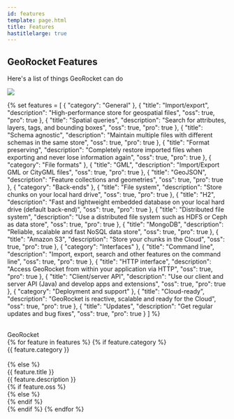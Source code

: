 ```yaml
---
id: features
template: page.html
title: Features
hastitlelarge: true
---
```


<div class="title-large pb-0 pt-5">
  <div class="container">
    <div class="row">
      <div class="col-md-7 text-md-left pb-4 pb-sm-5 pt-4 pb-md-0 pt-md-2 pt-lg-4">
        <h2>GeoRocket Features</h2>
        <p class="d-none d-lg-block">Here's a list of things GeoRocket can do</p>
      </div>
      <div class="col-md-5 px-5 px-sm-4 px-md-0">
        <img class="img-fluid" src="{{ site.url }}/images/features/georocket-cli-screen.png">
      </div>
    </div>
  </div>
</div>

<div class="container container-main">
<div class="row">
<div class="col-md-12">

{%
set features = [
  {
    "category": "General"
  },
  {
    "title": "Import/export",
    "description": "High-performance store for geospatial files",
    "oss": true,
    "pro": true
  },
  {
    "title": "Spatial queries",
    "description": "Search for attributes, layers, tags, and bounding boxes",
    "oss": true,
    "pro": true
  },
  {
    "title": "Schema agnostic",
    "description": "Maintain multiple files with different schemas in the same store",
    "oss": true,
    "pro": true
  },
  {
    "title": "Format preserving",
    "description": "Completely restore imported files when exporting and never lose information again",
    "oss": true,
    "pro": true
  },
  {
    "category": "File formats"
  },
  {
    "title": "GML",
    "description": "Import/Export GML or CityGML files",
    "oss": true,
    "pro": true
  },
  {
    "title": "GeoJSON",
    "description": "Feature collections and geometries",
    "oss": true,
    "pro": true
  },
  {
    "category": "Back-ends"
  },
  {
    "title": "File system",
    "description": "Store chunks on your local hard drive",
    "oss": true,
    "pro": true
  },
  {
    "title": "H2",
    "description": "Fast and lightweight embedded database on your local hard drive (default back-end)",
    "oss": true,
    "pro": true
  },
  {
    "title": "Distributed file system",
    "description": "Use a distributed file system such as HDFS or Ceph as data store",
    "oss": true,
    "pro": true
  },
  {
    "title": "MongoDB",
    "description": "Reliable, scalable and fast NoSQL data store",
    "oss": true,
    "pro": true
  },
  {
    "title": "Amazon S3",
    "description": "Store your chunks in the Cloud",
    "oss": true,
    "pro": true
  },
  {
    "category": "Interfaces"
  },
  {
    "title": "Command line",
    "description": "Import, export, search and other features on the command line",
    "oss": true,
    "pro": true
  },
  {
    "title": "HTTP interface",
    "description": "Access GeoRocket from within your application via HTTP",
    "oss": true,
    "pro": true
  },
  {
    "title": "Client/server API",
    "description": "Use our client and server API (Java) and develop apps and extensions",
    "oss": true,
    "pro": true
  },
  {
    "category": "Deployment and support"
  },
  {
    "title": "Cloud-ready",
    "description": "GeoRocket is reactive, scalable and ready for the Cloud",
    "oss": true,
    "pro": true
  },
  {
    "title": "Updates",
    "description": "Get regular updates and bug fixes",
    "oss": true,
    "pro": true
  }
]
%}

<div class="compare-editions">
  <div class="compare-head compare-row">
    <div class="compare-col-1">&nbsp;</div>
    <div class="compare-col-2">GeoRocket</div>
  </div>
{% for feature in features %}
  {% if feature.category %}
  <div class="compare-row compare-category-row {% if loop.index0 == 0 %}first-row{% endif %}">
    <div class="compare-col-1 category-title">{{ feature.category }}</div>
    <div class="compare-col-2">&nbsp;</div>
  </div>
  {% else %}
  <div class="compare-row">
    <div class="compare-col-1">{{ feature.title }}<div class="description">{{ feature.description }}</div></div>
    <div class="compare-col-2">
      {% if feature.oss %}<div class="yes"><i class="mdi mdi-check-circle-outline" aria-hidden="true"></i></div>{% else %}<div class="no"><i class="mdi mdi-close-circle-outline" aria-hidden="true"></i></div>{% endif %}
    </div>
  </div>
  {% endif %}
{% endfor %}
</div>

</div>
</div>
</div>
